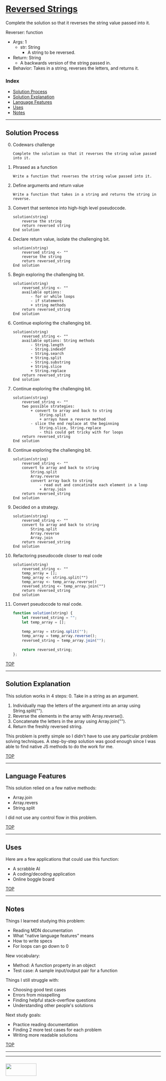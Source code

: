 # [Reversed Strings](https://www.codewars.com/kata/reversed-strings)

Complete the solution so that it reverses the string value passed into it.

Reverser: function
* Args: 1
  * str: String
    * A string to be reversed.
* Return: String
  * A backwards version of the string passed in.
* Behavior: Takes in a string, reverses the letters, and returns it.


### Index
* [Solution Process](#solution-process)
* [Solution Explanation](#solution-explanation)
* [Language Features](#language-features)
* [Uses](#uses)
* [Notes](#notes)

---

## Solution Process
0. Codewars challenge
    ```
    Complete the solution so that it reverses the string value passed into it.
    ```
1. Phrased as a function  
    ```
    Write a function that reverses the string value passed into it.
    ```
2. Define arguments and return value   
    ```
    Write a function that takes in a string and returns the string in reverse. 
    ```
3. Convert that sentence into high-high level pseudocode.
    ```
    solution(string)
        reverse the string
        return reversed string
    End solution
    ```
4. Declare return value, isolate the challenging bit.
    ```
    solution(string)
        reversed_string <- ""
        reverse the string
        return reversed_string
    End solution   
    ```
5. Begin exploring the challenging bit.
    ```
    solution(string)
        reversed_string <- ""
        available options:
            - for or while loops
            - if statements
            + string methods
        return reversed_string
    End solution   
    ```
6. Continue exploring the challenging bit.
    ```
    solution(string)
        reversed_string <- ""
        available options: String methods
            - String.length
            - String.indexOf
            - String.search
            + String.split
            - String.substring
            + String.slice
            + String.replace
        return reversed_string
    End solution   
    ```
7. Continue exploring the challenging bit.
    ```
    solution(string)
        reversed_string <- ""
        two possible strategies:
            + convert to array and back to string
                String.split
                + arrays have a reverse method
            - slice the end replace at the beginning    
                String.slice, String.replace
                - this could get tricky with for loops
        return reversed_string
    End solution   
    ```
8. Continue exploring the challenging bit.
    ```
    solution(string)
        reversed_string <- ""
        convert to array and back to string
            String.split
            Array.reverse
            convert array back to string
                - read out and concatinate each element in a loop
                + Array.join
        return reversed_string
    End solution   
    ```
9. Decided on a strategy.
    ```
    solution(string)
        reversed_string <- ""
        convert to array and back to string
            String.split
            Array.reverse
            Array.join
        return reversed_string
    End solution   
    ```
10. Refactoring pseudocode closer to real code
    ```
    solution(string)
        reversed_string <- ""
        temp_array = [];
        temp_array <- string.split("")
        temp_array <- temp_array.reverse()
        reversed_string <- temp_array.join("")
        return reversed_string
    End solution   
    ```
11. Convert pseudocode to real code.
    ```js
    function solution(string) {
        let reversed_string = "";
        let temp_array = [];
        
        temp_array = string.split("");
        temp_array = temp_array.reverse();
        reversed_string = temp_array.join("");
        
        return reversed_string;
    };  
    ```    
    
[TOP](#index)

---

## Solution Explanation

This solution works in 4 steps:
0. Take in a string as an argument.
1. Individually map the letters of the argument into an array using String.split("").
2. Reverse the elements in the array with Array.reverse().
3. Concatenate the letters in the array using Array.join("").
4. Return the freshly reversed string.

This problem is pretty simple so I didn't have to use any particular problem solving techniques.  A step-by-step solution was good enough since I was able to find native JS methods to do the work for me.


[TOP](#index)

---

## Language Features

This solution relied on a few native methods:
* Array.join
* Array.revers
* String.split

I did not use any control flow in this problem.

[TOP](#index)

---
## Uses

Here are a few applications that could use this function:
* A scrabble AI
* A coding/decoding application
* Online boggle board


[TOP](#index)

---

## Notes

Things I learned studying this problem:
* Reading MDN documentation
* What "native language features" means
* How to write specs
* For loops can go down to 0

New vocabulary:
* Method: A function property in an object
* Test case: A sample input/output pair for a function 

Things I still struggle with:
* Choosing good test cases
* Errors from misspelling
* Finding helpful stack-overflow questions
* Understanding other people's solutions

Next study goals:
* Practice reading documentation
* Finding 2 more test cases for each problem
* Writing more readable solutions


[TOP](#index)

___
___
### <a href="http://elewa.education/blog" target="_blank"><img src="https://user-images.githubusercontent.com/18554853/34921062-506450ae-f97d-11e7-875f-6feeb26ad72d.png" width="100" height="40"/></a>


